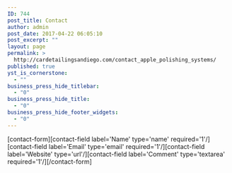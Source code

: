 ```yaml
---
ID: 744
post_title: Contact
author: admin
post_date: 2017-04-22 06:05:10
post_excerpt: ""
layout: page
permalink: >
  http://cardetailingsandiego.com/contact_apple_polishing_systems/
published: true
yst_is_cornerstone:
  - ""
business_press_hide_titlebar:
  - "0"
business_press_hide_title:
  - "0"
business_press_hide_footer_widgets:
  - "0"
---
```

 [contact-form][contact-field label='Name' type='name' required='1'/][contact-field label='Email' type='email' required='1'/][contact-field label='Website' type='url'/][contact-field label='Comment' type='textarea' required='1'/][/contact-form]